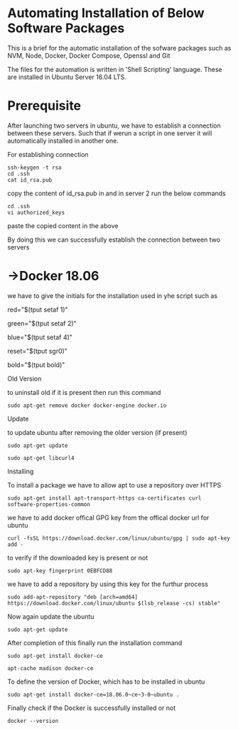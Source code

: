 # Automating Installation of Below Software Packages

This is a brief for the automatic installation of the sofware packages such as NVM, Node, Docker, Docker Compose, Openssl and Git

The files for the automation is written in 'Shell Scripting' language. These are installed in Ubuntu Server 16.04 LTS.

# Prerequisite

After launching two servers in ubuntu, we have to establish a connection between these servers. Such that if werun a script in one server it will automatically installed in another one.

For establishing connection

```console
ssh-keygen -t rsa
cd .ssh
cat id_rsa.pub
```

copy the content of id_rsa.pub in and in server 2 run the below commands

```console
cd .ssh
vi authorized_keys
```

paste the copied content in the above

By doing this we can successfully establish the connection between two servers


# ->Docker 18.06
we have to give the initials for the installation used in yhe script such as

red="$(tput setaf 1)"

green="$(tput setaf 2)"

blue="$(tput setaf 4)"

reset="$(tput sgr0)"

bold="$(tput bold)"

Old Version

to uninstall old if it is present then run this command
```console
sudo apt-get remove docker docker-engine docker.io
```

Update

to update ubuntu after removing the older version (if present)

```console
sudo apt-get update

sudo apt-get libcurl4
```
Installing

To install a package we have to allow apt to use a repository over HTTPS

```console
sudo apt-get install apt-transport-https ca-certificates curl software-properties-common
```

we have to add docker offical GPG key from the offical docker url for ubuntu

```console
curl -fsSL https://download.docker.com/linux/ubuntu/gpg | sudo apt-key add -
```

to verify if the downloaded key is present or not

```console
sudo apt-key fingerprint 0EBFCD88
```

we have to add a repository by using this key for the furthur process

```console
sudo add-apt-repository "deb [arch=amd64] https://download.docker.com/linux/ubuntu $(lsb_release -cs) stable"
```

Now again update the ubuntu

```console
sudo apt-get update
```

After completion of this finally run the installation command

```console
sudo apt-get install docker-ce

apt-cache madison docker-ce
```

To define the version of Docker, which has to be installed in ubuntu

```console
sudo apt-get install docker-ce=18.06.0~ce~3-0~ubuntu .
```

Finally check if the Docker is successfully installed or not

```console
docker --version
```
